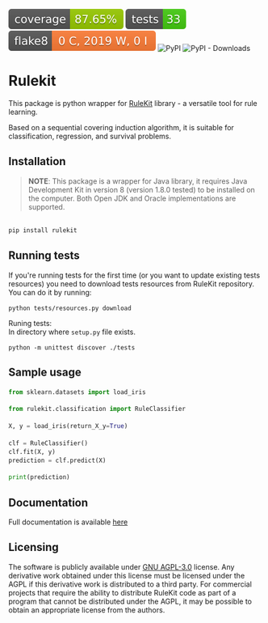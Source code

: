 [![Coverage Status](https://raw.githubusercontent.com/adaa-polsl/RuleKit-python/main/docs/badges/coverage-badge.svg?dummy=8484744)](https://raw.githubusercontent.com/adaa-polsl/RuleKit-python/main/docs/reports/coverage/index.html)
[![Tests Status](https://raw.githubusercontent.com/adaa-polsl/RuleKit-python/main/docs/badges/test-badge.svg?dummy=8484744)](https://raw.githubusercontent.com/adaa-polsl/RuleKit-python/main/docs/reports/junit/report.html)
[![Flake8 Status](https://raw.githubusercontent.com/adaa-polsl/RuleKit-python/main/docs/badges/flake8-badge.svg?dummy=8484744)](https://raw.githubusercontent.com/adaa-polsl/RuleKit-python/main/docs/reports/flake8/index.html)
![PyPI](https://img.shields.io/pypi/v/rulekit?label=pypi%20package)
![PyPI - Downloads](https://img.shields.io/pypi/dm/rulekit)

# Rulekit


This package is python wrapper for [RuleKit](https://github.com/adaa-polsl/RuleKit) library - a versatile tool for rule learning. 
 
Based on a sequential covering induction algorithm, it is suitable for classification, regression, and survival problems.
 
## Installation
 
> **NOTE**: 
This package is a wrapper for Java library, it requires Java Development Kit in version 8 (version 1.8.0 tested) to be installed on the computer. Both Open JDK and Oracle implementations are supported.
## 
 
```bash
pip install rulekit
```
 
## Running tests
 
If you're running tests for the first time (or you want to update existing tests resources) you need to download tests resources from RuleKit repository. You can do it by running:
```
python tests/resources.py download
```
Runing tests:    
In directory where `setup.py` file exists.
```
python -m unittest discover ./tests
```
 
## Sample usage
 
```python
from sklearn.datasets import load_iris

from rulekit.classification import RuleClassifier
 
X, y = load_iris(return_X_y=True)
 
clf = RuleClassifier()
clf.fit(X, y)
prediction = clf.predict(X)
 
print(prediction)
```
 
## Documentation
 
Full documentation is available [here](https://adaa-polsl.github.io/RuleKit-python/)

## Licensing

The software is publicly available under [GNU AGPL-3.0](https://github.com/adaa-polsl/RuleKit-python/blob/main/LICENSE) license. Any derivative work obtained under this license must be licensed under the AGPL if this derivative work is distributed to a third party. For commercial projects that require the ability to distribute RuleKit code as part of a program that cannot be distributed under the AGPL, it may be possible to obtain an appropriate license from the authors.